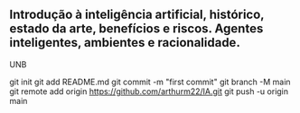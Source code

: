 ## Introdução à inteligência artificial, histórico, estado da arte, benefícios e riscos. Agentes inteligentes, ambientes e racionalidade.
 
 UNB


git init
git add README.md
git commit -m "first commit"
git branch -M main
git remote add origin https://github.com/arthurm22/IA.git
git push -u origin main
